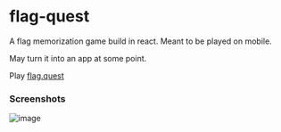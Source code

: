 # flag-quest
A flag memorization game build in react. Meant to be played on mobile. 

May turn it into an app at some point.

Play [flag.quest](https://www.flag.quest/)

### Screenshots
![image](https://user-images.githubusercontent.com/49824803/130341421-e6adaec6-1e95-4c8e-8928-cf498fa72079.png)
